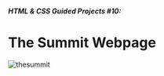 #### *HTML & CSS Guided Projects #10:*

# The Summit Webpage

![thesummit](https://user-images.githubusercontent.com/124198480/226803473-b2ce3723-debb-4e69-b311-9f927febb64a.png)
